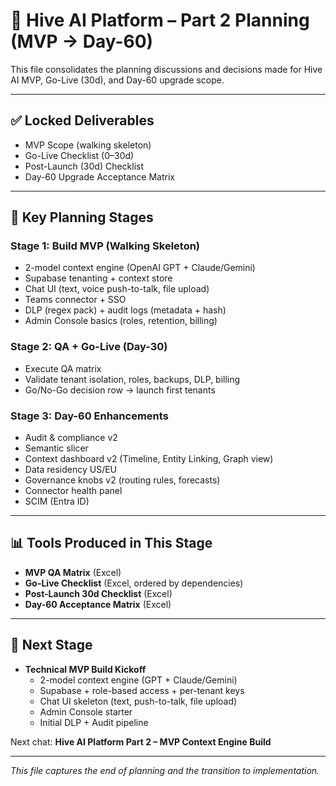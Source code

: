 # 🐝 Hive AI Platform – Part 2 Planning (MVP → Day-60)

This file consolidates the planning discussions and decisions made for Hive AI MVP, Go-Live (30d), and Day-60 upgrade scope.

---

## ✅ Locked Deliverables

- MVP Scope (walking skeleton)
- Go-Live Checklist (0–30d)
- Post-Launch (30d) Checklist
- Day-60 Upgrade Acceptance Matrix

---

## 📝 Key Planning Stages

### **Stage 1: Build MVP (Walking Skeleton)**
- 2-model context engine (OpenAI GPT + Claude/Gemini)
- Supabase tenanting + context store
- Chat UI (text, voice push-to-talk, file upload)
- Teams connector + SSO
- DLP (regex pack) + audit logs (metadata + hash)
- Admin Console basics (roles, retention, billing)

### **Stage 2: QA + Go-Live (Day-30)**
- Execute QA matrix
- Validate tenant isolation, roles, backups, DLP, billing
- Go/No-Go decision row → launch first tenants

### **Stage 3: Day-60 Enhancements**
- Audit & compliance v2
- Semantic slicer
- Context dashboard v2 (Timeline, Entity Linking, Graph view)
- Data residency US/EU
- Governance knobs v2 (routing rules, forecasts)
- Connector health panel
- SCIM (Entra ID)

---

## 📊 Tools Produced in This Stage
- **MVP QA Matrix** (Excel)
- **Go-Live Checklist** (Excel, ordered by dependencies)
- **Post-Launch 30d Checklist** (Excel)
- **Day-60 Acceptance Matrix** (Excel)

---

## 🚦 Next Stage
- **Technical MVP Build Kickoff**
  - 2-model context engine (GPT + Claude/Gemini)
  - Supabase + role-based access + per-tenant keys
  - Chat UI skeleton (text, push-to-talk, file upload)
  - Admin Console starter
  - Initial DLP + Audit pipeline

Next chat: **Hive AI Platform Part 2 – MVP Context Engine Build**

---

*This file captures the end of planning and the transition to implementation.*
